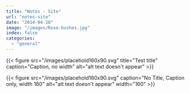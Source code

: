 ```yaml
---
title: "Notes - Site"
url: "notes-site"
date: "2014-04-28"
image: "/images/Rose-bushes.jpg"
index: false
categories:
  - "general"
---
```


{{< figure
src="/images/placehold160x90.svg" title="Test title" caption="Caption, no width" alt="alt text doesn't appear" >}}

{{< figure src="/images/placehold160x90.svg" caption="No Title, Caption only, width 160" alt="alt text doesn't appear" width="160" >}}
